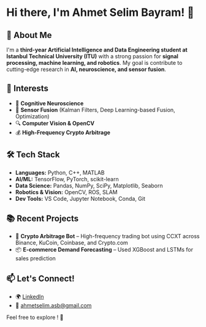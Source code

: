 # Hi there, I'm Ahmet Selim Bayram! 👋  

## 🚀 About Me  
I'm a **third-year Artificial Intelligence and Data Engineering student at Istanbul Technical University (ITU)** with a strong passion for **signal processing, machine learning, and robotics**. My goal is  contribute to cutting-edge research in **AI, neuroscience, and sensor fusion**.

## 🔬 Interests  
- 🧠 **Cognitive Neuroscience**  
- 🤖 **Sensor Fusion** (Kalman Filters, Deep Learning-based Fusion, Optimization) 
- 🔍 **Computer Vision & OpenCV**  
- 💰 **High-Frequency Crypto Arbitrage**  

## 🛠 Tech Stack  
- **Languages:** Python, C++, MATLAB  
- **AI/ML:** TensorFlow, PyTorch, scikit-learn  
- **Data Science:** Pandas, NumPy, SciPy, Matplotlib, Seaborn  
- **Robotics & Vision:** OpenCV, ROS, SLAM  
- **Dev Tools:** VS Code, Jupyter Notebook, Conda, Git  

## 📚 Recent Projects  
- 🔄 **Crypto Arbitrage Bot** – High-frequency trading bot using CCXT across Binance, KuCoin, Coinbase, and Crypto.com  
- 📦 **E-commerce Demand Forecasting** – Used XGBoost and LSTMs for sales prediction  

## 📫 Let's Connect!  
- 🌍 [LinkedIn](https://www.linkedin.com/in/asebyrm/)  
- 📧 ahmetselim.asb@gmail.com  

Feel free to explore ! 🚀  
